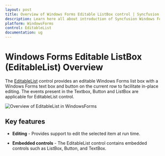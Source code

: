 ```yaml
---
layout: post
title: Overview of Windows Forms Editable ListBox control | Syncfusion
description: Learn here all about introduction of Syncfusion Windows Forms Editable ListBox (EditableList) control and more details.
platform: WindowsForms
control: EditableList
documentation: ug
---
```


# Windows Forms Editable ListBox (EditableList) Overview

The [EditableList](https://help.syncfusion.com/cr/windowsforms/Syncfusion.Windows.Forms.Tools.EditableList.html) control provides an editable Windows Forms list box with a Windows Forms text box and button on the current row to facilitate in-place editing. The events present in the Textbox, Button and ListBox are applicable for EditableList control.

![Overview of EditableList in WindowsForms](editablelist_images/windowsforms-editable-list-overview.png)

## Key features

* **Editing** - Provides support to edit the selected item at run time.

* **Embedded controls** - The EditableList control contains embedded controls such as ListBox, Button, and TextBox.
